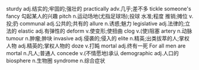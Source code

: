 sturdy adj.结实的;牢固的;强壮的
practically adv.几乎;差不多
tickle someone's fancy 勾起某人的兴趣
pitch n.运动场地(尤指足球场);投球
        水准;程度
        推销;摊位
      v.投;扔
communal adj.公共的;共有的
allure n.诱惑;魅力
legislative adj.法律的;立法的
elastic adj.有弹性的
deform v.使变形;使扭曲
clog v.(使)阻塞
artery n.动脉
tumour n.肿瘤;肿块
invasive adj.侵袭的;侵入的
elite n.精英;出类拔萃的人;掌权人物
      adj.精英的;掌权人物的
doze v.打盹
mortal adj.终有一死 For all men are mortal
       n.凡人;普通人
concede v.(不情愿地)承认
demographic adj.人口的
biosphere n.生物圈
syndrome n.综合症状 

